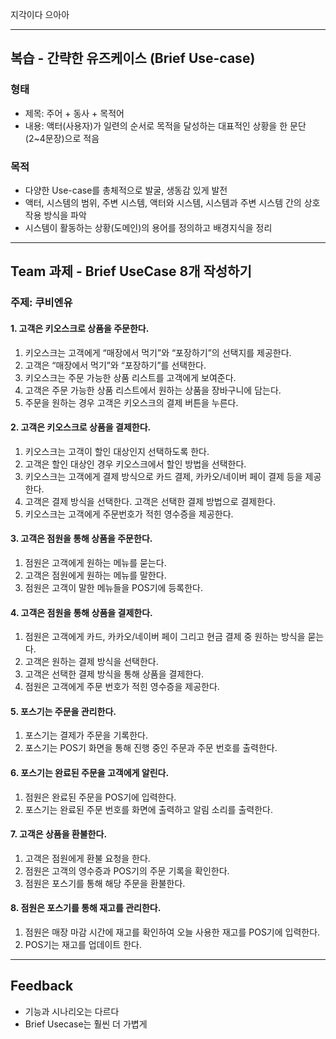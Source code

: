 지각이다 으아아

---
## 복습 - 간략한 유즈케이스 (Brief Use-case)
### 형태
- 제목: 주어 + 동사 + 목적어 
- 내용: 액터(사용자)가 일련의 순서로 목적을 달성하는 대표적인 상황을 한 문단(2~4문장)으로 적음

### 목적
- 다양한 Use-case를 총체적으로 발굴, 생동감 있게 발전
- 액터, 시스템의 범위, 주변 시스템, 액터와 시스템, 시스템과 주변 시스템 간의 상호작용 방식을 파악
- 시스템이 활동하는 상황(도메인)의 용어를 정의하고 배경지식을 정리

---
## Team 과제 - Brief UseCase 8개 작성하기
### 주제: 쿠비엔유

#### 1. 고객은 키오스크로 상품을 주문한다.
1. 키오스크는 고객에게 “매장에서 먹기”와 “포장하기”의 선택지를 제공한다.
2. 고객은 “매장에서 먹기”와 “포장하기”를 선택한다.
3. 키오스크는 주문 가능한 상품 리스트를 고객에게 보여준다.
4. 고객은 주문 가능한 상품 리스트에서 원하는 상품을 장바구니에 담는다.
5. 주문을 원하는 경우 고객은 키오스크의 결제 버튼을 누른다.

#### 2. 고객은 키오스크로 상품을 결제한다.
1. 키오스크는 고객이 할인 대상인지 선택하도록 한다.
2. 고객은 할인 대상인 경우 키오스크에서 할인 방법을 선택한다.
3. 키오스크는 고객에게 결제 방식으로 카드 결제, 카카오/네이버 페이 결제 등을 제공한다.
4. 고객은 결제 방식을 선택한다. 고객은 선택한 결제 방법으로 결제한다.
5. 키오스크는 고객에게 주문번호가 적힌 영수증을 제공한다.

#### 3. 고객은 점원을 통해 상품을 주문한다.
1. 점원은 고객에게 원하는 메뉴를 묻는다.
2. 고객은 점원에게 원하는 메뉴를 말한다.
3. 점원은 고객이 말한 메뉴들을 POS기에 등록한다.

#### 4. 고객은 점원을 통해 상품을 결제한다.
1. 점원은 고객에게 카드, 카카오/네이버 페이 그리고 현금 결제 중 원하는 방식을 묻는다.
2. 고객은 원하는 결제 방식을 선택한다.
3. 고객은 선택한 결제 방식을 통해 상품을 결제한다.
4. 점원은 고객에게 주문 번호가 적힌 영수증을 제공한다.

#### 5. 포스기는 주문을 관리한다.
1. 포스기는 결제가 주문을 기록한다.
2. 포스기는 POS기 화면을 통해 진행 중인 주문과 주문 번호를 출력한다.

#### 6. 포스기는 완료된 주문을 고객에게 알린다.
1. 점원은 완료된 주문을 POS기에 입력한다.
2. 포스기는 완료된 주문 번호를 화면에 출력하고 알림 소리를 출력한다.

#### 7. 고객은 상품을 환불한다.
1. 고객은 점원에게 환불 요청을 한다.
2. 점원은 고객의 영수증과 POS기의 주문 기록을 확인한다.
3. 점원은 포스기를 통해 해당 주문을 환불한다.

#### 8. 점원은 포스기를 통해 재고를 관리한다.
1. 점원은 매장 마감 시간에 재고를 확인하여 오늘 사용한 재고를 POS기에 입력한다.
2. POS기는 재고를 업데이트 한다.

---
## Feedback
- 기능과 시나리오는 다르다
- Brief Usecase는 훨씬 더 가볍게
